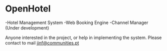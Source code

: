 OpenHotel
============

-Hotel Management System
-Web Booking Engine
-Channel Manager (Under development)

Anyone interested in the project, or help in implementing the system.
Please contact to mail jjnf@communities.pt


